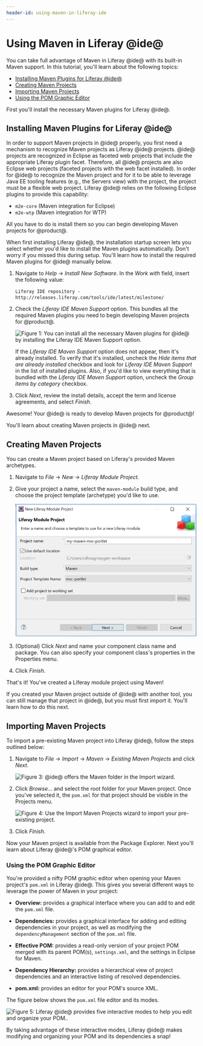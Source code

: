 ```yaml
---
header-id: using-maven-in-liferay-ide
---
```


# Using Maven in Liferay @ide@

You can take full advantage of Maven in Liferay @ide@ with its built-in Maven
support. In this tutorial, you'll learn about the following topics:

- [Installing Maven Plugins for Liferay @ide@](#installing-maven-plugins-for-liferay-ide)
- [Creating Maven Projects](#creating-maven-projects)
- [Importing Maven Projects](#importing-maven-projects)
- [Using the POM Graphic Editor](#using-the-pom-graphic-editor)

First you'll install the necessary Maven plugins for Liferay @ide@.

## Installing Maven Plugins for Liferay @ide@

In order to support Maven projects in @ide@ properly, you first need a mechanism
to recognize Maven projects as Liferay @ide@ projects. @ide@ projects are
recognized in Eclipse as faceted web projects that include the appropriate
Liferay plugin facet. Therefore, all @ide@ projects are also Eclipse web
projects (faceted projects with the web facet installed). In order for @ide@
to recognize the Maven project and for it to be able to leverage Java EE tooling
features (e.g., the Servers view) with the project, the project must be a
flexible web project. Liferay @ide@ relies on the following Eclipse plugins to
provide this capability:

- `m2e-core` (Maven integration for Eclipse)
- `m2e-wtp` (Maven integration for WTP)

All you have to do is install them so you can begin developing Maven projects
for @product@.

When first installing Liferay @ide@, the installation startup screen lets you
select whether you'd like to install the Maven plugins automatically. Don't
worry if you missed this during setup. You'll learn how to install the required
Maven plugins for @ide@ manually below.

1.  Navigate to *Help* &rarr; *Install New Software*. In the *Work with* field,
    insert the following value:

        Liferay IDE repository - http://releases.liferay.com/tools/ide/latest/milestone/

2.  Check the *Liferay IDE Maven Support* option. This bundles all the required
    Maven plugins you need to begin developing Maven projects for @product@.

    ![Figure 1: You can install all the necessary Maven plugins for @ide@ by installing the *Liferay IDE Maven Support* option.](../../../images/maven-install-ide-plugins.png)

    If the *Liferay IDE Maven Support* option does not appear, then it's already
    installed. To verify that it's installed, uncheck the *Hide items that are
    already installed* checkbox and look for *Liferay IDE Maven Support* in the
    list of installed plugins. Also, if you'd like to view everything that is
    bundled with the *Liferay IDE Maven Support* option, uncheck the *Group
    items by category* checkbox.

3.  Click *Next*, review the install details, accept the term and license
    agreements, and select *Finish*.

<!--
Both Maven and Eclipse have their own standard build project lifecycles that are
independent from each other. For both to work together and run seamlessly within
Liferay IDE, a lifecycle mapping is required to link both lifecycles into one
combined lifecycle. Normally, this would have to be done manually by the user.
Fortunately, the m2e-liferay plugin combines the lifecycle metadata mapping and
Eclipse build lifecycles, to provide a seamless user experience. The lifecycle
mappings for your project can be viewed by right-clicking your project and
selecting Properties &rarr; Maven &rarr; Lifecycle Mapping.
-->

<!-- Find out if Maven Lifecycle Mapping still works properly in IDE. -Cody -->

Awesome! Your @ide@ is ready to develop Maven projects for @product@!

You'll learn about creating Maven projects in @ide@ next.

## Creating Maven Projects

You can create a Maven project based on Liferay's provided Maven archetypes.

1.  Navigate to *File* &rarr; *New* &rarr; *Liferay Module Project*.

2.  Give your project a name, select the `maven-module` build type, and choose
    the project template (archetype) you'd like to use.

    ![Figure 2: The New Liferay Module Project wizard lets you generate a Maven module project.](../../../images/create-maven-ide-project.png)

3.  (Optional) Click *Next* and name your component class name and package. You
    can also specify your component class's properties in the Properties menu.

4.  Click *Finish*.

That's it! You've created a Liferay module project using Maven!

If you created your Maven project outside of @ide@ with another tool, you can
still manage that project in @ide@, but you must first import it. You'll learn
how to do this next.

## Importing Maven Projects

To import a pre-existing Maven project into Liferay @ide@, follow the steps
outlined below:

1.  Navigate to *File* &rarr; *Import* &rarr; *Maven* &rarr; *Existing Maven
    Projects* and click *Next*.

    ![Figure 3: @ide@ offers the Maven folder in the Import wizard.](../../../images/import-maven-project.png)

2.  Click *Browse...* and select the root folder for your Maven project. Once
    you've selected it, the `pom.xml` for that project should be visible in the
    Projects menu.

    ![Figure 4: Use the Import Maven Projects wizard to import your pre-existing project.](../../../images/select-maven-import.png)

3.  Click *Finish*.

Now your Maven project is available from the Package Explorer. Next you'll learn
about Liferay @ide@'s POM graphical editor.

### Using the POM Graphic Editor

You're provided a nifty POM graphic editor when opening your Maven project's
`pom.xml` in Liferay @ide@. This gives you several different ways to leverage
the power of Maven in your project:

- **Overview:** provides a graphical interface where you can add to and edit the
  `pom.xml` file.

- **Dependencies:** provides a graphical interface for adding and editing
  dependencies in your project, as well as modifying the `dependencyManagement`
  section of the `pom.xml` file.

- **Effective POM:** provides a read-only version of your project POM merged
  with its parent POM(s), `settings.xml`, and the settings in Eclipse for Maven.

- **Dependency Hierarchy:** provides a hierarchical view of project dependencies
  and an interactive listing of resolved dependencies.

- **pom.xml:** provides an editor for your POM's source XML.

The figure below shows the `pom.xml` file editor and its modes.

![Figure 5: Liferay @ide@ provides five interactive modes to help you edit and organize your POM..](../../../images/pom-editor-features.png)

By taking advantage of these interactive modes, Liferay @ide@ makes modifying
and organizing your POM and its dependencies a snap! 
